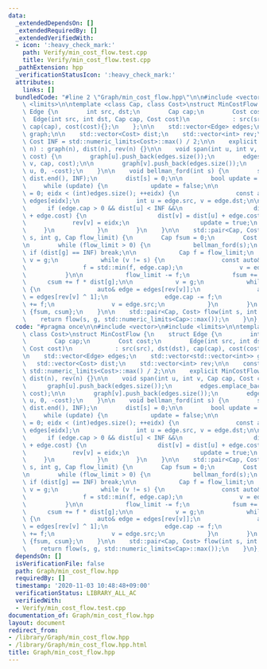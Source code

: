 ```yaml
---
data:
  _extendedDependsOn: []
  _extendedRequiredBy: []
  _extendedVerifiedWith:
  - icon: ':heavy_check_mark:'
    path: Verify/min_cost_flow.test.cpp
    title: Verify/min_cost_flow.test.cpp
  _pathExtension: hpp
  _verificationStatusIcon: ':heavy_check_mark:'
  attributes:
    links: []
  bundledCode: "#line 2 \"Graph/min_cost_flow.hpp\"\n\n#include <vector>\n#include\
    \ <limits>\n\ntemplate <class Cap, class Cost>\nstruct MinCostFlow {\n    struct\
    \ Edge {\n        int src, dst;\n        Cap cap;\n        Cost cost;\n      \
    \  Edge(int src, int dst, Cap cap, Cost cost)\n            : src(src), dst(dst),\
    \ cap(cap), cost(cost){};\n    };\n\n    std::vector<Edge> edges;\n    std::vector<std::vector<int>>\
    \ graph;\n\n    std::vector<Cost> dist;\n    std::vector<int> rev;\n\n    const\
    \ Cost INF = std::numeric_limits<Cost>::max() / 2;\n\n    explicit MinCostFlow(int\
    \ n) : graph(n), dist(n), rev(n) {}\n\n    void span(int u, int v, Cap cap, Cost\
    \ cost) {\n        graph[u].push_back(edges.size());\n        edges.emplace_back(u,\
    \ v, cap, cost);\n\n        graph[v].push_back(edges.size());\n        edges.emplace_back(v,\
    \ u, 0, -cost);\n    }\n\n    void bellman_ford(int s) {\n        std::fill(dist.begin(),\
    \ dist.end(), INF);\n        dist[s] = 0;\n\n        bool update = true;\n   \
    \     while (update) {\n            update = false;\n\n            for (int eidx\
    \ = 0; eidx < (int)edges.size(); ++eidx) {\n                const auto& edge =\
    \ edges[eidx];\n                int u = edge.src, v = edge.dst;\n\n          \
    \      if (edge.cap > 0 && dist[u] < INF &&\n                    dist[v] > dist[u]\
    \ + edge.cost) {\n                    dist[v] = dist[u] + edge.cost;\n       \
    \             rev[v] = eidx;\n                    update = true;\n           \
    \     }\n            }\n        }\n    }\n\n    std::pair<Cap, Cost> flow(int\
    \ s, int g, Cap flow_limit) {\n        Cap fsum = 0;\n        Cost csum = 0;\n\
    \n        while (flow_limit > 0) {\n            bellman_ford(s);\n           \
    \ if (dist[g] == INF) break;\n\n            Cap f = flow_limit;\n            int\
    \ v = g;\n            while (v != s) {\n                const auto& edge = edges[rev[v]];\n\
    \                f = std::min(f, edge.cap);\n                v = edge.src;\n \
    \           }\n\n            flow_limit -= f;\n            fsum += f;\n      \
    \      csum += f * dist[g];\n\n            v = g;\n            while (v != s)\
    \ {\n                auto& edge = edges[rev[v]];\n                auto& redge\
    \ = edges[rev[v] ^ 1];\n                edge.cap -= f;\n                redge.cap\
    \ += f;\n                v = edge.src;\n            }\n        }\n        return\
    \ {fsum, csum};\n    }\n\n    std::pair<Cap, Cost> flow(int s, int g) {\n    \
    \    return flow(s, g, std::numeric_limits<Cap>::max());\n    }\n};\n"
  code: "#pragma once\n\n#include <vector>\n#include <limits>\n\ntemplate <class Cap,\
    \ class Cost>\nstruct MinCostFlow {\n    struct Edge {\n        int src, dst;\n\
    \        Cap cap;\n        Cost cost;\n        Edge(int src, int dst, Cap cap,\
    \ Cost cost)\n            : src(src), dst(dst), cap(cap), cost(cost){};\n    };\n\
    \n    std::vector<Edge> edges;\n    std::vector<std::vector<int>> graph;\n\n \
    \   std::vector<Cost> dist;\n    std::vector<int> rev;\n\n    const Cost INF =\
    \ std::numeric_limits<Cost>::max() / 2;\n\n    explicit MinCostFlow(int n) : graph(n),\
    \ dist(n), rev(n) {}\n\n    void span(int u, int v, Cap cap, Cost cost) {\n  \
    \      graph[u].push_back(edges.size());\n        edges.emplace_back(u, v, cap,\
    \ cost);\n\n        graph[v].push_back(edges.size());\n        edges.emplace_back(v,\
    \ u, 0, -cost);\n    }\n\n    void bellman_ford(int s) {\n        std::fill(dist.begin(),\
    \ dist.end(), INF);\n        dist[s] = 0;\n\n        bool update = true;\n   \
    \     while (update) {\n            update = false;\n\n            for (int eidx\
    \ = 0; eidx < (int)edges.size(); ++eidx) {\n                const auto& edge =\
    \ edges[eidx];\n                int u = edge.src, v = edge.dst;\n\n          \
    \      if (edge.cap > 0 && dist[u] < INF &&\n                    dist[v] > dist[u]\
    \ + edge.cost) {\n                    dist[v] = dist[u] + edge.cost;\n       \
    \             rev[v] = eidx;\n                    update = true;\n           \
    \     }\n            }\n        }\n    }\n\n    std::pair<Cap, Cost> flow(int\
    \ s, int g, Cap flow_limit) {\n        Cap fsum = 0;\n        Cost csum = 0;\n\
    \n        while (flow_limit > 0) {\n            bellman_ford(s);\n           \
    \ if (dist[g] == INF) break;\n\n            Cap f = flow_limit;\n            int\
    \ v = g;\n            while (v != s) {\n                const auto& edge = edges[rev[v]];\n\
    \                f = std::min(f, edge.cap);\n                v = edge.src;\n \
    \           }\n\n            flow_limit -= f;\n            fsum += f;\n      \
    \      csum += f * dist[g];\n\n            v = g;\n            while (v != s)\
    \ {\n                auto& edge = edges[rev[v]];\n                auto& redge\
    \ = edges[rev[v] ^ 1];\n                edge.cap -= f;\n                redge.cap\
    \ += f;\n                v = edge.src;\n            }\n        }\n        return\
    \ {fsum, csum};\n    }\n\n    std::pair<Cap, Cost> flow(int s, int g) {\n    \
    \    return flow(s, g, std::numeric_limits<Cap>::max());\n    }\n};\n"
  dependsOn: []
  isVerificationFile: false
  path: Graph/min_cost_flow.hpp
  requiredBy: []
  timestamp: '2020-11-03 10:48:48+09:00'
  verificationStatus: LIBRARY_ALL_AC
  verifiedWith:
  - Verify/min_cost_flow.test.cpp
documentation_of: Graph/min_cost_flow.hpp
layout: document
redirect_from:
- /library/Graph/min_cost_flow.hpp
- /library/Graph/min_cost_flow.hpp.html
title: Graph/min_cost_flow.hpp
---
```

